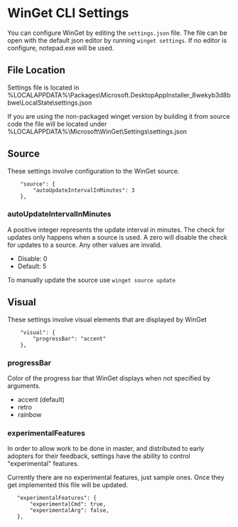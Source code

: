 # WinGet CLI Settings

You can configure WinGet by editing the `settings.json` file. The file can be open with the default json editor by running `winget settings`. If no editor is configure, notepad.exe will be used.

## File Location

Settings file is located in %LOCALAPPDATA%\Packages\Microsoft.DesktopAppInstaller_8wekyb3d8bbwe\LocalState\settings.json

If you are using the non-packaged winget version by building it from source code the file will be located under %LOCALAPPDATA%\Microsoft\WinGet\Settings\settings.json

## Source

These settings involve configuration to the WinGet source.

```
    "source": {
        "autoUpdateIntervalInMinutes": 3
    },
``` 

### autoUpdateIntervalInMinutes

A positive integer represents the update interval in minutes. The check for updates only happens when a source is used. A zero will disable the check for updates to a source. Any other values are invalid.

- Disable: 0
- Default: 5

To manually update the source use `winget source update`

## Visual

These settings involve visual elements that are displayed by WinGet

```
    "visual": {
        "progressBar": "accent"
    },
```

### progressBar

Color of the progress bar that WinGet displays when not specified by arguments. 

- accent (default)
- retro
- rainbow

### experimentalFeatures

In order to allow work to be done in master, and distributed to early adopters for their feedback, settings have the ability to control "experimental" features.

Currently there are no experimental features, just sample ones. Once they get implemented this file will be updated.

```
   "experimentalFeatures": {
       "experimentalCmd": true,
       "experimentalArg": false,
   },
```
